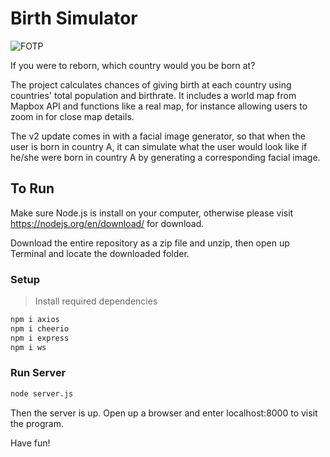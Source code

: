 # Birth Simulator

![FOTP](./public/img/doge.ico)

If you were to reborn, which country would you be born at?

The project calculates chances of giving birth at each country using countries' total population and birthrate. It includes a world map from Mapbox API and functions like a real map, for instance allowing users to zoom in for close map details.

The v2 update comes in with a facial image generator, so that when the user is born in country A, it can simulate what the user would look like if he/she were born in country A by generating a corresponding facial image.

## To Run

Make sure Node.js is install on your computer, otherwise please visit https://nodejs.org/en/download/ for download. 

Download the entire repository as a zip file and unzip, then open up Terminal and locate the downloaded folder.

### Setup

> Install required dependencies
```bash
npm i axios
npm i cheerio
npm i express
npm i ws
```

### Run Server
```bash
node server.js
```

Then the server is up. Open up a browser and enter localhost:8000 to visit the program. 

Have fun!
